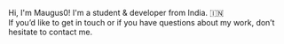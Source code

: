 Hi, I'm Maugus0! I'm a student & developer from India. :india: <br>
If you’d like to get in touch or if you have questions about my work, don’t hesitate to contact me.
